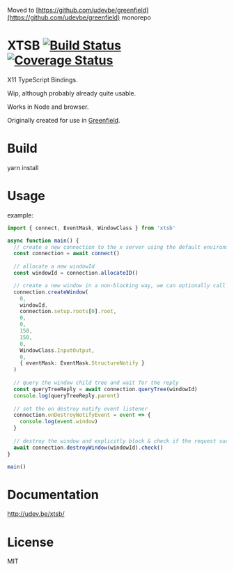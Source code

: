 Moved to [https://github.com/udevbe/greenfield](https://github.com/udevbe/greenfield) monorepo

# XTSB [![Build Status](https://travis-ci.org/udevbe/xtsb.svg?branch=master)](https://travis-ci.org/udevbe/xtsb) [![Coverage Status](https://coveralls.io/repos/github/udevbe/xtsb/badge.svg?branch=master)](https://coveralls.io/github/udevbe/xtsb?branch=master)

X11 TypeScript Bindings. 

Wip, although probably already quite usable.

Works in Node and browser.

Originally created for use in [Greenfield](https://github.com/udevbe/greenfield/issues/12).


# Build

yarn install

# Usage

example:
```typescript
import { connect, EventMask, WindowClass } from 'xtsb'

async function main() {
  // create a new connection to the x server using the default environment variable DISPLAY
  const connection = await connect()
  
  // allocate a new windowId
  const windowId = connection.allocateID()

  // create a new window in a non-blocking way, we can optionally call 'check()' on the returned result so we receive a 'Promsise<void>' that can be 'await'ed.
  connection.createWindow(
    0,
    windowId,
    connection.setup.roots[0].root,
    0,
    0,
    150,
    150,
    0,
    WindowClass.InputOutput,
    0,
    { eventMask: EventMask.StructureNotify }
  )
  
  // query the window child tree and wait for the reply
  const queryTreeReply = await connection.queryTree(windowId)
  console.log(queryTreeReply.parent)
  
  // set the on destroy notify event listener
  connection.onDestroyNotifyEvent = event => {
    console.log(event.window)
  }
  
  // destroy the window and explicitly block & check if the request succeeded
  await connection.destroyWindow(windowId).check()
}

main()
```

# Documentation

 http://udev.be/xtsb/
 
# License 

MIT



